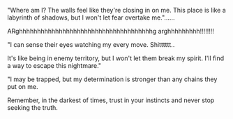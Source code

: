 "Where am I? The walls feel like they're closing in on me. This place is like a labyrinth of shadows, but I won't let fear overtake me."......

ARghhhhhhhhhhhhhhhhhhhhhhhhhhhhhhhhhhhhhg arghhhhhhhhh!!!!!!!!

"I can sense their eyes watching my every move. Shitttttt..

It's like being in enemy territory, but I won't let them break my spirit. I'll find a way to escape this nightmare."

"I may be trapped, but my determination is stronger than any chains they put on me. 

Remember, in the darkest of times, trust in your instincts and never stop seeking the truth.
